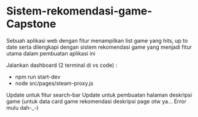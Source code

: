 # Sistem-rekomendasi-game-Capstone
Sebuah aplikasi web dengan fitur menampilkan list game yang hits, up to date serta dilengkapi dengan sistem rekomendasi game yang menjadi fitur utama dalam pembuatan aplikasi ini

Jalankan dashboard (2 terminal di vs code) :
- npm run start-dev
- node src/pages/steam-proxy.js

Update untuk fitur search-bar
Update untuk pembuatan halaman deskripsi game (untuk data card game rekomendasi deskripsi page otw ya... Error mulu dah-_-)

